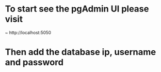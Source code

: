 # To start see the pgAdmin UI please visit

~ http://localhost:5050

# Then add the database ip, username and password